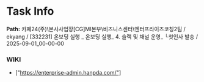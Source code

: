 # Task Info

**Path:** 카페24(주)\본사사업장\[CG]MI본부\비즈니스센터\엔터프라이즈코칭2팀 / ekyang / [332231] 온보딩 실행 _ 온보딩 실행_ 4. 슬랙 및 채널 운영_ └첫인사 발송 / 2025-09-01_00-00-00

### WIKI
- ["https://enterprise-admin.hanpda.com/"]

